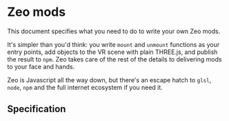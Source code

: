 # Zeo mods

This document specifies what you need to do to write your own Zeo mods.

It's simpler than you'd think: you write `mount` and `unmount` functions as your entry points, add objects to the VR scene with plain THREE.js, and publish the result to `npm`. Zeo takes care of the rest of the details to delivering mods to your face and hands.

Zeo is Javascript all the way down, but there's an escape hatch to `glsl`, `node`, `npm` and the full internet ecosystem if you need it.

## Specification


